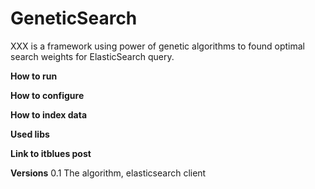 # GeneticSearch
XXX is a framework using power of genetic algorithms to found optimal search weights for ElasticSearch query.

**How to run**

**How to configure**

**How to index data**

**Used libs**

**Link to itblues post**

**Versions**
0.1 The algorithm, elasticsearch client